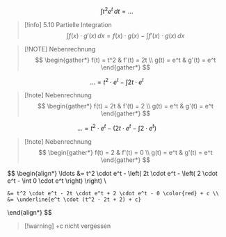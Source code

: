 $$
\int t^2 e^t \,dt = \ldots
$$

> [!info] 5.10 Partielle Integration
> $$
> \int f(x) \cdot g'(x) \,dx = f(x) \cdot g(x) - \int f'(x) \cdot g(x) \,dx
> $$

> [!NOTE] Nebenrechnung
> $$
> \begin{gather*}
> 	f(t) = t^2 & f'(t) = 2t \\
> 	g(t) = e^t & g'(t) = e^t
> \end{gather*}
> $$

$$
\ldots =t^2 \cdot e^t - \int 2t \cdot e^t
$$

> [!note] Nebenrechnung
> $$
> \begin{gather*}
> 	f(t) = 2t & f'(t) = 2 \\
> 	g(t) = e^t & g'(t) = e^t
> \end{gather*}
> $$

$$
\ldots = t^2 \cdot e^t - \left(
	2t \cdot e^t - \int 2 \cdot e^t
\right)
$$

> [!note] Nebenrechnung
> $$
> \begin{gather*}
> 	f(t) = 2 & f'(t) = 0 \\
> 	g(t) = e^t & g'(t) = e^t
> \end{gather*}
> $$

$$
\begin{align*}
	\ldots &= t^2 \cdot e^t - \left(
		2t \cdot e^t - \left(
			2 \cdot e^t - \int 0 \cdot e^t
		\right)
	\right) \\

	&= t^2 \cdot e^t - 2t \cdot e^t + 2 \cdot e^t - 0 \color{red} + c \\
	&= \underline{e^t \cdot (t^2 - 2t + 2) + c}
\end{align*}
$$

> [!warning] +c nicht vergessen
